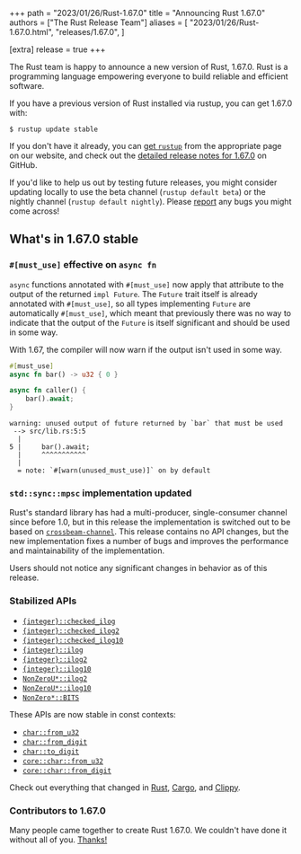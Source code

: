 +++
path = "2023/01/26/Rust-1.67.0"
title = "Announcing Rust 1.67.0"
authors = ["The Rust Release Team"]
aliases = [
    "2023/01/26/Rust-1.67.0.html",
    "releases/1.67.0",
]

[extra]
release = true
+++

The Rust team is happy to announce a new version of Rust, 1.67.0. Rust is a
programming language empowering everyone to build reliable and efficient
software.

If you have a previous version of Rust installed via rustup, you can get 1.67.0
with:

```
$ rustup update stable
```

If you don't have it already, you can [get
`rustup`](https://www.rust-lang.org/install.html) from the appropriate page on
our website, and check out the [detailed release notes for
1.67.0](https://github.com/rust-lang/rust/blob/master/RELEASES.md#version-1670-2023-01-26)
on GitHub.

If you'd like to help us out by testing future releases, you might consider
updating locally to use the beta channel (`rustup default beta`) or the nightly
channel (`rustup default nightly`). Please
[report](https://github.com/rust-lang/rust/issues/new/choose) any bugs you
might come across!

## What's in 1.67.0 stable

### `#[must_use]` effective on `async fn`

`async` functions annotated with `#[must_use]` now apply that attribute to the
output of the returned `impl Future`. The `Future` trait itself is already
annotated with `#[must_use]`, so all types implementing `Future` are
automatically `#[must_use]`, which meant that previously there was no way to
indicate that the output of the `Future` is itself significant and should be used in some way.

With 1.67, the compiler will now warn if the output isn't used in some way.

```rust
#[must_use]
async fn bar() -> u32 { 0 }

async fn caller() {
    bar().await;
}
```

```
warning: unused output of future returned by `bar` that must be used
 --> src/lib.rs:5:5
  |
5 |     bar().await;
  |     ^^^^^^^^^^^
  |
  = note: `#[warn(unused_must_use)]` on by default
```

### `std::sync::mpsc` implementation updated

Rust's standard library has had a multi-producer, single-consumer channel since
before 1.0, but in this release the implementation is switched out to be based
on [`crossbeam-channel`](https://crates.io/crates/crossbeam-channel). This
release contains no API changes, but the new implementation fixes a number of
bugs and improves the performance and maintainability of the implementation.

Users should not notice any significant changes in behavior as of this release.

### Stabilized APIs

- [`{integer}::checked_ilog`](https://doc.rust-lang.org/stable/std/primitive.i32.html#method.checked_ilog)
- [`{integer}::checked_ilog2`](https://doc.rust-lang.org/stable/std/primitive.i32.html#method.checked_ilog2)
- [`{integer}::checked_ilog10`](https://doc.rust-lang.org/stable/std/primitive.i32.html#method.checked_ilog10)
- [`{integer}::ilog`](https://doc.rust-lang.org/stable/std/primitive.i32.html#method.ilog)
- [`{integer}::ilog2`](https://doc.rust-lang.org/stable/std/primitive.i32.html#method.ilog2)
- [`{integer}::ilog10`](https://doc.rust-lang.org/stable/std/primitive.i32.html#method.ilog10)
- [`NonZeroU*::ilog2`](https://doc.rust-lang.org/stable/std/num/struct.NonZeroU32.html#method.ilog2)
- [`NonZeroU*::ilog10`](https://doc.rust-lang.org/stable/std/num/struct.NonZeroU32.html#method.ilog10)
- [`NonZero*::BITS`](https://doc.rust-lang.org/stable/std/num/struct.NonZeroU32.html#associatedconstant.BITS)

These APIs are now stable in const contexts:

- [`char::from_u32`](https://doc.rust-lang.org/stable/std/primitive.char.html#method.from_u32)
- [`char::from_digit`](https://doc.rust-lang.org/stable/std/primitive.char.html#method.from_digit)
- [`char::to_digit`](https://doc.rust-lang.org/stable/std/primitive.char.html#method.to_digit)
- [`core::char::from_u32`](https://doc.rust-lang.org/stable/core/char/fn.from_u32.html)
- [`core::char::from_digit`](https://doc.rust-lang.org/stable/core/char/fn.from_digit.html)

Check out everything that changed in
[Rust](https://github.com/rust-lang/rust/blob/stable/RELEASES.md#version-1670-2023-01-26),
[Cargo](https://doc.rust-lang.org/nightly/cargo/CHANGELOG.html#cargo-167-2023-01-26),
and [Clippy](https://github.com/rust-lang/rust-clippy/blob/master/CHANGELOG.md#rust-167).

### Contributors to 1.67.0

Many people came together to create Rust 1.67.0.
We couldn't have done it without all of you.
[Thanks!](https://thanks.rust-lang.org/rust/1.67.0/)
